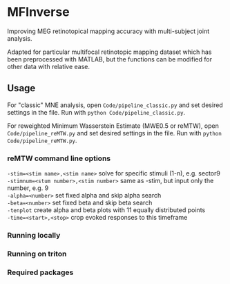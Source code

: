 # MFInverse

Improving MEG retinotopical mapping accuracy with multi-subject joint analysis.

Adapted for particular multifocal retinotopic mapping dataset which has been preprocessed with MATLAB, but the functions can be modified for other data with relative ease.

## Usage

For "classic" MNE analysis, open `Code/pipeline_classic.py` and set desired settings in the file.
Run with `python Code/pipeline_classic.py`.

For reweighted Minimum Wasserstein Estimate (MWE0.5 or reMTW), open `Code/pipeline_reMTW.py` and set desired settings in the file. Run with `python Code/pipeline_reMTW.py`.

### reMTW command line options

`-stim=<stim name>,<stim name>` solve for specific stimuli (1-n), e.g. sector9\
`-stimnum=<stum number>,<stim number>` same as -stim, but input only the number, e.g. 9\
`-alpha=<number>` set fixed alpha and skip alpha search\
`-beta=<number>` set fixed beta and skip beta search\
`-tenplot` create alpha and beta plots with 11 equally distributed points\
`-time=<start>,<stop>` crop evoked responses to this timeframe

### Running locally

### Running on triton

### Required packages